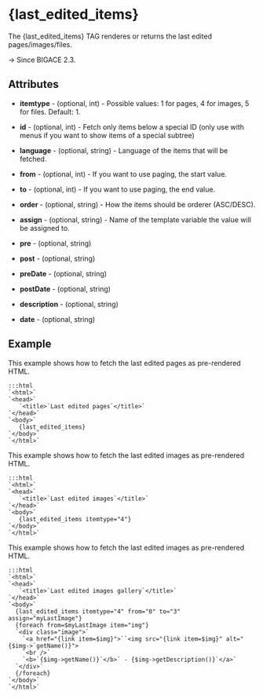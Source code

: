 # {last_edited_items}

The {last_edited_items} TAG renderes or returns the last edited pages/images/files.

-> Since BIGACE 2.3.


## Attributes



*  **itemtype** - (optional, int) - Possible values: 1 for pages, 4 for images, 5 for files. Default: 1.

*  **id** - (optional, int) - Fetch only items below a special ID (only use with menus if you want to show items of a special subtree)

*  **language** - (optional, string) - Language of the items that will be fetched.

*  **from** - (optional, int) - If you want to use paging, the start value.

*  **to** - (optional, int) - If you want to use paging, the end value.

*  **order** - (optional, string) - How the items should be orderer (ASC/DESC).

*  **assign** - (optional, string) - Name of the template variable the value will be assigned to.

*  **pre** - (optional, string)

*  **post** - (optional, string)

*  **preDate** - (optional, string)

*  **postDate** - (optional, string)

*  **description** - (optional, string)

*  **date** - (optional, string)



## Example

This example shows how to fetch the last edited pages as pre-rendered HTML.

	:::html
	`<html>`
	`<head>`
	   `<title>`Last edited pages`</title>`
	`</head>`
	`<body>`
	   {last_edited_items}
	`</body>`
	`</html>`


This example shows how to fetch the last edited images as pre-rendered HTML.

	:::html
	`<html>`
	`<head>`
	   `<title>`Last edited images`</title>`
	`</head>`
	`<body>`
	   {last_edited_items itemtype="4"}
	`</body>`
	`</html>`



This example shows how to fetch the last edited images as pre-rendered HTML.

	:::html
	`<html>`
	`<head>`
	   `<title>`Last edited images gallery`</title>`
	`</head>`
	`<body>`
	  {last_edited_items itemtype="4" from="0" to="3" assign="myLastImage"}
	  {foreach from=$myLastImage item="img"}
	  `<div class="image">`
	    `<a href="{link item=$img}">``<img src="{link item=$img}" alt="{$img->`getName()}">
	    `<br />`
	    `<b>`{$img->getName()}`</b>` - {$img->getDescription()}`</a>`
	  `</div>`
	  {/foreach}
	`</body>`
	`</html>`


